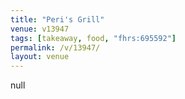 ```yaml
---
title: "Peri's Grill"
venue: v13947
tags: [takeaway, food, "fhrs:695592"]
permalink: /v/13947/
layout: venue
---
```

null